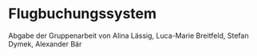 # Flugbuchungssystem
Abgabe der Gruppenarbeit von Alina Lässig, Luca-Marie Breitfeld, Stefan Dymek, Alexander Bär



